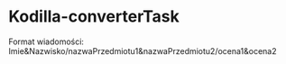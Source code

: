 # Kodilla-converterTask
Format wiadomości:
Imie&Nazwisko/nazwaPrzedmiotu1&nazwaPrzedmiotu2/ocena1&ocena2
